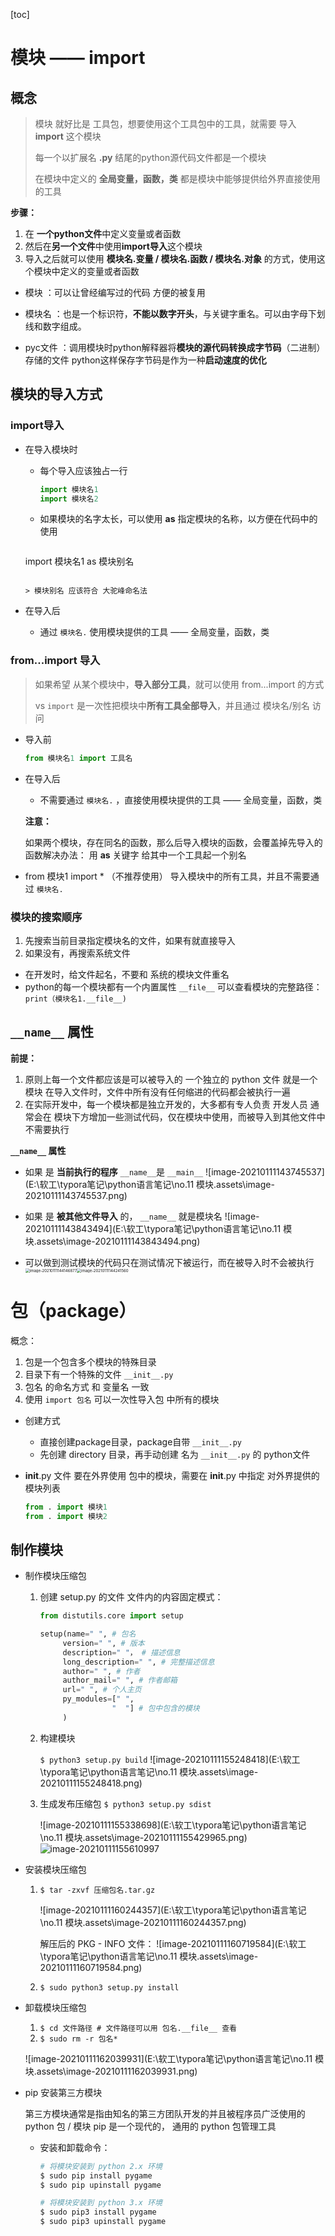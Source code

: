 [toc]

# 模块 —— import

## 概念

> 模块 就好比是 工具包，想要使用这个工具包中的工具，就需要 导入 **import** 这个模块
>
> 每一个以扩展名 **.py** 结尾的python源代码文件都是一个模块
>
> 在模块中定义的 **全局变量，函数，类** 都是模块中能够提供给外界直接使用的工具

**步骤：**

1. 在 **一个python文件**中定义变量或者函数
2. 然后在**另一个文件**中使用**import导入**这个模块
3. 导入之后就可以使用 **模块名.变量 / 模块名.函数 / 模块名.对象** 的方式，使用这个模块中定义的变量或者函数

* 模块 ：可以让曾经编写过的代码 方便的被复用

* 模块名 ：也是一个标识符，**不能以数字开头**，与关键字重名。可以由字母下划线和数字组成。

* pyc文件 ：调用模块时python解释器将**模块的源代码转换成字节码**（二进制）存储的文件
  python这样保存字节码是作为一种**启动速度的优化**

## 模块的导入方式

### import导入

* 在导入模块时

  * 每个导入应该独占一行

    ~~~python
    import 模块名1
    import 模块名2
    ~~~
    
  * 如果模块的名字太长，可以使用 **as** 指定模块的名称，以方便在代码中的使用

    ~~~python
  import 模块名1 as 模块别名
    ~~~

    > 模块别名 应该符合 大驼峰命名法

* 在导入后

  * 通过 `模块名.` 使用模块提供的工具 —— 全局变量，函数，类


### from...import 导入

> 如果希望 从某个模块中，**导入部分工具**，就可以使用 from...import 的方式
>
> vs `import` 是一次性把模块中**所有工具全部导入**，并且通过 模块名/别名 访问

* 导入前

  ~~~python
  from 模块名1 import 工具名
  ~~~

* 在导入后

  * 不需要通过 `模块名.`  ，直接使用模块提供的工具 —— 全局变量，函数，类

  **注意：**

  ​		如果两个模块，存在同名的函数，那么后导入模块的函数，会覆盖掉先导入的函数
  ​		解决办法： 用 **as** 关键字 给其中一个工具起一个别名 

* from 模块1 import * （不推荐使用）
  导入模块中的所有工具，并且不需要通 过 `模块名.`

### 模块的搜索顺序

1. 先搜索当前目录指定模块名的文件，如果有就直接导入
2. 如果没有，再搜索系统文件

* 在开发时，给文件起名，不要和 系统的模块文件重名
* python的每一个模块都有一个内置属性 `__file__` 可以查看模块的完整路径：
  `print（模块名1.__file__)`

## `__name__` 属性

**前提：**

1. 原则上每一个文件都应该是可以被导入的
   一个独立的 python 文件 就是一个模块
   在导入文件时，文件中所有没有任何缩进的代码都会被执行一遍
2. 在实际开发中，每一个模块都是独立开发的，大多都有专人负责
   开发人员 通常会在 模块下方增加一些测试代码，仅在模块中使用，而被导入到其他文件中不需要执行

**`__name__` 属性**

* 如果 是 **当前执行的程序**  `__name__`是 `__main__`
  ![image-20210111143745537](E:\软工\typora笔记\python语言笔记\no.11 模块.assets\image-20210111143745537.png)

* 如果 是 **被其他文件导入** 的， `__name__` 就是模块名
  ![image-20210111143843494](E:\软工\typora笔记\python语言笔记\no.11 模块.assets\image-20210111143843494.png)

* 可以做到测试模块的代码只在测试情况下被运行，而在被导入时不会被执行
  <img src="E:\软工\typora笔记\python语言笔记\no.11 模块.assets\image-20210111144146877.png" alt="image-20210111144146877" style="zoom:43%;" /><img src="C:\Users\shahuhu\AppData\Roaming\Typora\typora-user-images\image-20210111144241560.png" alt="image-20210111144241560" style="zoom: 43%;" />

# 包（package）

概念：

1. 包是一个包含多个模块的特殊目录
2. 目录下有一个特殊的文件 `__init__.py`
3. 包名 的命名方式 和 变量名 一致
4. 使用 `import 包名` 可以一次性导入包 中所有的模块

* 创建方式
  * 直接创建package目录，package自带 `__init__.py`
  * 先创建 directory 目录，再手动创建 名为 `__init__.py` 的 python文件

* __init__.py 文件
  要在外界使用 包中的模块，需要在 __init__.py 中指定 对外界提供的模块列表

  ~~~python
  from . import 模块1
  from . import 模块2
  ~~~

## 制作模块

* 制作模块压缩包

  1. 创建 setup.py 的文件
     文件内的内容固定模式：

     ~~~python
     from distutils.core import setup
     
     setup(name=" ", # 包名
          version=" ", # 版本
          description=" "， # 描述信息
          long_description=" ", # 完整描述信息
          author=" ", # 作者
          author_mail=" ", # 作者邮箱
          url=" ", # 个人主页
          py_modules=[" ",
                     "  "] # 包中包含的模块
          )
     ~~~

  2. 构建模块 

     `$ python3 setup.py build`
     ![image-20210111155248418](E:\软工\typora笔记\python语言笔记\no.11 模块.assets\image-20210111155248418.png)

  3. 生成发布压缩包
     `$ python3 setup.py sdist`

     ![image-20210111155338698](E:\软工\typora笔记\python语言笔记\no.11 模块.assets\image-20210111155429965.png)![image-20210111155610997](C:\Users\shahuhu\AppData\Roaming\Typora\typora-user-images\image-20210111155610997.png)

* 安装模块压缩包

  1. `$ tar -zxvf 压缩包名.tar.gz`

     ![image-20210111160244357](E:\软工\typora笔记\python语言笔记\no.11 模块.assets\image-20210111160244357.png)

     解压后的 PKG - INFO 文件：
     ![image-20210111160719584](E:\软工\typora笔记\python语言笔记\no.11 模块.assets\image-20210111160719584.png)

  2. `$ sudo python3 setup.py install`

* 卸载模块压缩包

  1. `$ cd 文件路径 # 文件路径可以用 包名.__file__ 查看`
  2. `$ sudo rm -r 包名*`

  ![image-20210111162039931](E:\软工\typora笔记\python语言笔记\no.11 模块.assets\image-20210111162039931.png)

* pip 安装第三方模块

  第三方模块通常是指由知名的第三方团队开发的并且被程序员广泛使用的 python 包 / 模块
  pip 是一个现代的， 通用的 python 包管理工具

  * 安装和卸载命令：

    ~~~python
    # 将模块安装到 python 2.x 环境
    $ sudo pip install pygame
    $ sudo pip upinstall pygame
    
    # 将模块安装到 python 3.x 环境
    $ sudo pip3 install pygame
    $ sudo pip3 upinstall pygame
    ~~~

    